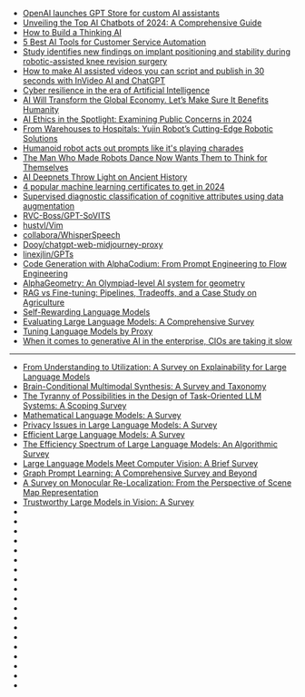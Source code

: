 - [OpenAI launches GPT Store for custom AI assistants](https://cur.at/vZsSotB?m=web)
- [Unveiling the Top AI Chatbots of 2024: A Comprehensive Guide](https://cur.at/RfkshAT?m=web)
- [How to Build a Thinking AI](https://cur.at/fNcAiH1?m=web)
- [5 Best AI Tools for Customer Service Automation](https://cur.at/QH1mUnx?m=web)
- [Study identifies new findings on implant positioning and stability during robotic-assisted knee revision surgery](https://cur.at/Kesfumt?m=web)
- [How to make AI assisted videos you can script and publish in 30 seconds with InVideo AI and ChatGPT](https://cur.at/EFcJkzk?m=web)
- [Cyber resilience in the era of Artificial Intelligence](https://cur.at/4N1eHk1?m=web)
- [AI Will Transform the Global Economy. Let’s Make Sure It Benefits Humanity](https://cur.at/DYEvdsY?m=web)
- [AI Ethics in the Spotlight: Examining Public Concerns in 2024](https://cur.at/G7m30wg?m=web)
- [From Warehouses to Hospitals: Yujin Robot’s Cutting-Edge Robotic Solutions](https://cur.at/xpnNxkN?m=web)
- [Humanoid robot acts out prompts like it's playing charades](https://cur.at/h68YxbC?m=web)
- [The Man Who Made Robots Dance Now Wants Them to Think for Themselves](https://cur.at/LPACSV4?m=web)
- [AI Deepnets Throw Light on Ancient History](https://cur.at/49odlPB?m=web)
- [4 popular machine learning certificates to get in 2024](https://cur.at/JTLKlYI?m=web)
- [Supervised diagnostic classification of cognitive attributes using data augmentation](https://cur.at/Qo5C96B?m=web)
- [RVC-Boss/GPT-SoVITS](https://github.com/RVC-Boss/GPT-SoVITS)
- [hustvl/Vim](https://github.com/hustvl/Vim)
- [collabora/WhisperSpeech](https://github.com/collabora/WhisperSpeech)
- [Dooy/chatgpt-web-midjourney-proxy](https://github.com/Dooy/chatgpt-web-midjourney-proxy)
- [linexjlin/GPTs](https://github.com/linexjlin/GPTs)
- [Code Generation with AlphaCodium: From Prompt Engineering to Flow Engineering](https://arxiv.org/pdf/2401.08500.pdf)
- [AlphaGeometry: An Olympiad-level AI system for geometry](https://deepmind.google/discover/blog/alphageometry-an-olympiad-level-ai-system-for-geometry/)
- [RAG vs Fine-tuning: Pipelines, Tradeoffs, and a Case Study on Agriculture](https://arxiv.org/pdf/2401.08406.pdf)
- [Self-Rewarding Language Models](https://arxiv.org/pdf/2401.10020.pdf)
- [Evaluating Large Language Models: A Comprehensive Survey](https://arxiv.org/pdf/2310.19736.pdf)
- [Tuning Language Models by Proxy](https://arxiv.org/pdf/2401.08565.pdf)
- [When it comes to generative AI in the enterprise, CIOs are taking it slow](https://techcrunch.com/2023/12/15/when-it-comes-to-generative-ai-in-the-enterprise-cios-are-taking-it-slow/)

------------------------

- [From Understanding to Utilization: A Survey on Explainability for Large Language Models](https://arxiv.org/abs/2401.12874)
- [Brain-Conditional Multimodal Synthesis: A Survey and Taxonomy](https://arxiv.org/abs/2401.00430)
- [The Tyranny of Possibilities in the Design of Task-Oriented LLM Systems: A Scoping Survey](https://arxiv.org/abs/2312.17601)
- [Mathematical Language Models: A Survey](https://arxiv.org/abs/2312.07622)
- [Privacy Issues in Large Language Models: A Survey](https://arxiv.org/abs/2312.06717)
- [Efficient Large Language Models: A Survey](https://arxiv.org/abs/2312.03863)
- [The Efficiency Spectrum of Large Language Models: An Algorithmic Survey](https://arxiv.org/abs/2312.00678)
- [Large Language Models Meet Computer Vision: A Brief Survey](https://arxiv.org/abs/2311.16673)
- [Graph Prompt Learning: A Comprehensive Survey and Beyond](https://arxiv.org/abs/2311.16534)
- [A Survey on Monocular Re-Localization: From the Perspective of Scene Map Representation](https://arxiv.org/abs/2311.15643)
- [Trustworthy Large Models in Vision: A Survey](https://arxiv.org/abs/2311.09680)
- []()
- []()
- []()
- []()
- []()
- []()
- []()
- []()
- []()
- []()
- []()
- []()
- []()
- []()
- []()
- []()
- []()
- []()
- []()
